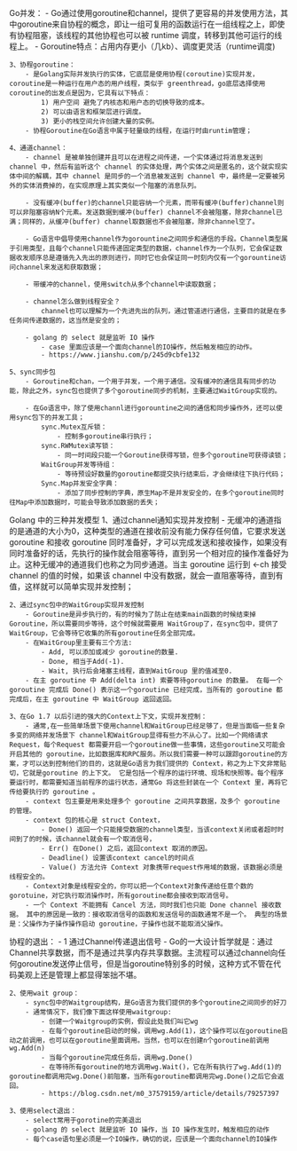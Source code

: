 
Go并发：
    - Go通过使用goroutine和channel，提供了更容易的并发使用方法，其中goroutine来自协程的概念，即让一组可复用的函数运行在一组线程之上，即使有协程阻塞，该线程的其他协程也可以被 runtime 调度，转移到其他可运行的线程上。
    - Goroutine特点：占用内存更小（几kb）、调度更灵活（runtime调度)


    3、协程goroutine：
        - 是Golang实际并发执行的实体，它底层是使用协程(coroutine)实现并发，coroutine是一种运行在用户态的用户线程，类似于 greenthread，go底层选择使用coroutine的出发点是因为，它具有以下特点：
            1) 用户空间 避免了内核态和用户态的切换导致的成本。
            2) 可以由语言和框架层进行调度。
            3) 更小的栈空间允许创建大量的实例。
        - 协程Goroutine在Go语言中属于轻量级的线程，在运行时由runtim管理；

    4、通道channel：
        - channel 是被单独创建并且可以在进程之间传递，一个实体通过将消息发送到channel 中，然后有监听这个 channel 的实体处理，两个实体之间是匿名的，这个就实现实体中间的解耦，其中 channel 是同步的一个消息被发送到 channel 中，最终是一定要被另外的实体消费掉的，在实现原理上其实类似一个阻塞的消息队列。

        - 没有缓冲(buffer)的channel只能容纳一个元素，而带有缓冲(buffer)channel则可以非阻塞容纳N个元素。发送数据到缓冲(buffer) channel不会被阻塞，除非channel已满；同样的，从缓冲(buffer) channel取数据也不会被阻塞，除非channel空了。

        - Go语言中倡导使用channel作为gorountine之间同步和通信的手段。Channel类型属于引用类型，且每个channel只能传递固定类型的数据，channel作为一个队列，它会保证数据收发顺序总是遵循先入先出的原则进行，同时它也会保证同一时刻内仅有一个gorountine访问channel来发送和获取数据；

        - 带缓冲的channel，使用switch从多个channel中读取数据；

        - channel怎么做到线程安全？
            channel也可以理解为一个先进先出的队列，通过管道进行通信，主要目的就是在多任务间传递数据的，这当然是安全的；

        - golang 的 select 就是监听 IO 操作
            - case 里面应该是一个面向channel的IO操作，然后触发相应的动作。
            - https://www.jianshu.com/p/245d9cbfe132
    
    5、sync同步包
        - Goroutine和chan，一个用于并发，一个用于通信。没有缓冲的通信具有同步的功能，除此之外，sync包也提供了多个goroutine同步的机制，主要通过WaitGroup实现的。

        - 在Go语言中，除了使用channl进行gorountine之间的通信和同步操作外，还可以使用sync包下的并发工具；
            sync.Mutex互斥锁：
                - 控制多goroutine串行执行；
            sync.RWMutex读写锁：
                - 同一时间段只能一个Goroutine获得写锁，但多个goroutine可获得读锁；
            WaitGroup并发等待组：
                - 等待预设好数量的goroutine都提交执行结束后，才会继续往下执行代码；
            Sync.Map并发安全字典：
                - 添加了同步控制的字典，原生Map不是并发安全的，在多个goroutine同时往Map中添加数据时，可能会导致添加数据的丢失；
    
Golang 中的三种并发模型
    1、通过channel通知实现并发控制
        - 无缓冲的通道指的是通道的大小为0，这种类型的通道在接收前没有能力保存任何值，它要求发送 goroutine 和接收 goroutine 同时准备好，才可以完成发送和接收操作，如果没有同时准备好的话，先执行的操作就会阻塞等待，直到另一个相对应的操作准备好为止。这种无缓冲的通道我们也称之为同步通道。当主 goroutine 运行到 <-ch 接受 channel 的值的时候，如果该 channel 中没有数据，就会一直阻塞等待，直到有值，这样就可以简单实现并发控制；

    2、通过sync包中的WaitGroup实现并发控制
        - Goroutine是异步执行的，有的时候为了防止在结束main函数的时候结束掉Goroutine，所以需要同步等待，这个时候就需要用 WaitGroup了，在sync包中，提供了WaitGroup，它会等待它收集的所有goroutine任务全部完成。
        - 在WaitGroup里主要有三个方法:
            - Add, 可以添加或减少 goroutine的数量.
            - Done, 相当于Add(-1).
            - Wait, 执行后会堵塞主线程，直到WaitGroup 里的值减至0.
        - 在主 goroutine 中 Add(delta int) 索要等待goroutine 的数量。 在每一个 goroutine 完成后 Done() 表示这一个goroutine 已经完成，当所有的 goroutine 都完成后，在主 goroutine 中 WaitGroup 返回返回。

    3、在Go 1.7 以后引进的强大的Context上下文，实现并发控制：
        - 通常,在一些简单场景下使用channel和WaitGroup已经足够了，但是当面临一些复杂多变的网络并发场景下 channel和WaitGroup显得有些力不从心了。比如一个网络请求Request，每个Request 都需要开启一个goroutine做一些事情，这些goroutine又可能会开启其他的 goroutine，比如数据库和RPC服务。所以我们需要一种可以跟踪goroutine的方案，才可以达到控制他们的目的，这就是Go语言为我们提供的 Context，称之为上下文非常贴切，它就是goroutine 的上下文。 它是包括一个程序的运行环境、现场和快照等。每个程序要运行时，都需要知道当前程序的运行状态，通常Go 将这些封装在一个 Context 里，再将它传给要执行的 goroutine 。
        - context 包主要是用来处理多个 goroutine 之间共享数据，及多个 goroutine 的管理。
        - context 包的核心是 struct Context，
            - Done() 返回一个只能接受数据的channel类型，当该context关闭或者超时时间到了的时候，该channel就会有一个取消信号，
            - Err() 在Done() 之后，返回context 取消的原因。
            - Deadline() 设置该context cancel的时间点
            - Value() 方法允许 Context 对象携带request作用域的数据，该数据必须是线程安全的。
        - Context对象是线程安全的，你可以把一个Context对象传递给任意个数的gorotuine，对它执行取消操作时，所有goroutine都会接收到取消信号。
        - 一个 Context 不能拥有 Cancel 方法，同时我们也只能 Done channel 接收数据。 其中的原因是一致的：接收取消信号的函数和发送信号的函数通常不是一个。 典型的场景是：父操作为子操作操作启动 goroutine，子操作也就不能取消父操作。

协程的退出：
    - 1 通过Channel传递退出信号
        - Go的一大设计哲学就是：通过Channel共享数据，而不是通过共享内存共享数据。主流程可以通过channel向任何goroutine发送停止信号，但是当goroutine特别多的时候，这种方式不管在代码美观上还是管理上都显得笨拙不堪。
 
    2、使用wait group：
        - sync包中的Waitgroup结构，是Go语言为我们提供的多个goroutine之间同步的好刀
        - 通常情况下，我们像下面这样使用waitgroup:
            - 创建一个Waitgroup的实例，假设此处我们叫它wg
            - 在每个goroutine启动的时候，调用wg.Add(1)，这个操作可以在goroutine启动之前调用，也可以在goroutine里面调用。当然，也可以在创建n个goroutine前调用wg.Add(n)
            - 当每个goroutine完成任务后，调用wg.Done()
            - 在等待所有goroutine的地方调用wg.Wait()，它在所有执行了wg.Add(1)的goroutine都调用完wg.Done()前阻塞，当所有goroutine都调用完wg.Done()之后它会返回。
            - https://blog.csdn.net/m0_37579159/article/details/79257397
 
    3、使用select退出：
        - select常用于gorotine的完美退出
        - golang 的 select 就是监听 IO 操作，当 IO 操作发生时，触发相应的动作
        - 每个case语句里必须是一个IO操作，确切的说，应该是一个面向channel的IO操作